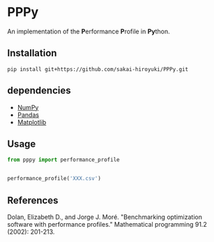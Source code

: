 # PPPy
An implementation of the **P**erformance **P**rofile in **Py**thon.

## Installation
```
pip install git+https://github.com/sakai-hiroyuki/PPPy.git
```

## dependencies
- [NumPy](https://numpy.org/)
- [Pandas](https://pandas.pydata.org/)
- [Matplotlib](https://matplotlib.org/stable/index.html)

## Usage
```Python
from pppy import performance_profile


performance_profile('XXX.csv')
```

## References
Dolan, Elizabeth D., and Jorge J. Moré. "Benchmarking optimization software with performance profiles." Mathematical programming 91.2 (2002): 201-213.
